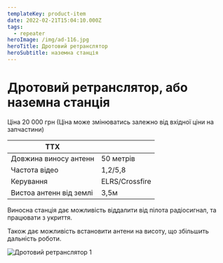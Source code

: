 ```yaml
---
templateKey: product-item
date: 2022-02-21T15:04:10.000Z
tags:
  - repeater
heroImage: /img/ad-116.jpg
heroTitle: Дротовий ретранслятор
heroSubtitle: наземна станція
---
```

# Дротовий ретранслятор, або наземна станція

Ціна 20 000 грн (Ціна може змінюватись залежно від вхідної ціни на запчастини)

| ТТХ                     |                |
| ----------------------- | -------------- |
| Довжина виносу антенн   | 50 метрів      |
| Частота відео           | 1,2/5,8        |
| Керування               | ELRS/Crossfire |
| Вистоа антенн від землі | 3,5м           |

Виносна станція дає можливість віддалити від пілота радіосигнал, та працювати з укриття.

Також дає можливість встановити антени на висоту, що збільшить дальність роботи.

![Дротовий ретранслятор 1](/img/ad-002.jpg)